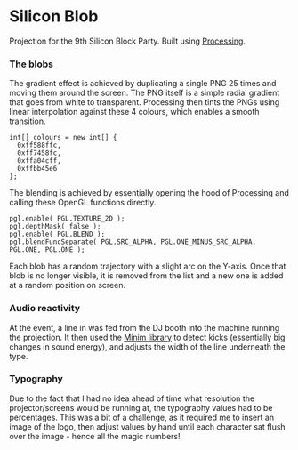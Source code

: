 # Silicon Blob

Projection for the 9th Silicon Block Party. Built using [Processing](https://processing.org/).

### The blobs
The gradient effect is achieved by duplicating a single PNG 25 times and moving them around the screen. The PNG itself is a simple radial gradient that goes from white to transparent. Processing then tints the PNGs using linear interpolation against these 4 colours, which enables a smooth transition.

```
int[] colours = new int[] {
  0xff588ffc,
  0xff7458fc,
  0xffa04cff,
  0xffbb45e6
};
```

The blending is achieved by essentially opening the hood of Processing and calling these OpenGL functions directly.

```
pgl.enable( PGL.TEXTURE_2D );
pgl.depthMask( false );
pgl.enable( PGL.BLEND );
pgl.blendFuncSeparate( PGL.SRC_ALPHA, PGL.ONE_MINUS_SRC_ALPHA, PGL.ONE, PGL.ONE );
```

Each blob has a random trajectory with a slight arc on the Y-axis. Once that blob is no longer visible, it is removed from the list
and a new one is added at a random position on screen.

### Audio reactivity
At the event, a line in was fed from the DJ booth into the machine running the projection. It then used the [Minim library](http://code.compartmental.net/minim/) to detect kicks (essentially big changes in sound energy), and adjusts the width of the line underneath the type.

### Typography
Due to the fact that I had no idea ahead of time what resolution the projector/screens would be running at, the typography values had to be percentages. This was a bit of a challenge, as it required me to insert an image of the logo, then adjust values by hand until each character sat flush over the image - hence all the magic numbers!
